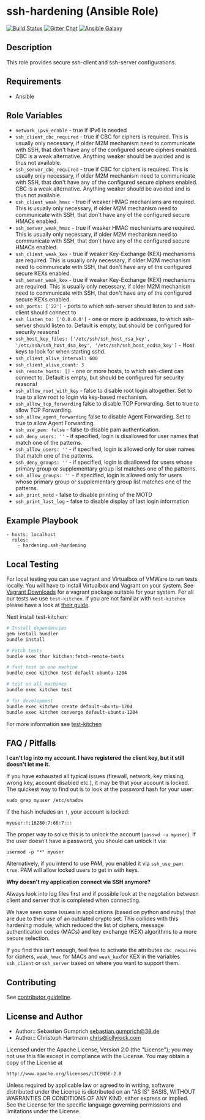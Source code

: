 # ssh-hardening (Ansible Role)

[![Build Status](http://img.shields.io/travis/hardening-io/ansible-ssh-hardening.svg)][1]
[![Gitter Chat](https://badges.gitter.im/Join%20Chat.svg)][2]
[![Ansible Galaxy](https://img.shields.io/badge/galaxy-ssh--hardening-660198.svg)][3]

## Description

This role provides secure ssh-client and ssh-server configurations.

## Requirements

* Ansible

## Role Variables
* ``network_ipv6_enable`` - true if IPv6 is needed
* ``ssh_client_cbc_required`` - true if CBC for ciphers is required. This is usually only necessary, if older M2M mechanism need to communicate with SSH, that don't have any of the configured secure ciphers enabled. CBC is a weak alternative. Anything weaker should be avoided and is thus not available.
* ``ssh_server_cbc_required`` - true if CBC for ciphers is required. This is usually only necessary, if older M2M mechanism need to communicate with SSH, that don't have any of the configured secure ciphers enabled. CBC is a weak alternative. Anything weaker should be avoided and is thus not available.       
* ``ssh_client_weak_hmac`` - true if weaker HMAC mechanisms are required. This is usually only necessary, if older M2M mechanism need to communicate with SSH, that don't have any of the configured secure HMACs enabled.
* ``ssh_server_weak_hmac`` - true if weaker HMAC mechanisms are required. This is usually only necessary, if older M2M mechanism need to communicate with SSH, that don't have any of the configured secure HMACs enabled.
* ``ssh_client_weak_kex`` - true if weaker Key-Exchange (KEX) mechanisms are required. This is usually only necessary, if older M2M mechanism need to communicate with SSH, that don't have any of the configured secure KEXs enabled.
* ``ssh_server_weak_kex`` - true if weaker Key-Exchange (KEX) mechanisms are required. This is usually only necessary, if older M2M mechanism need to communicate with SSH, that don't have any of the configured secure KEXs enabled.
* ``ssh_ports: ['22']`` - ports to which ssh-server should listen to and ssh-client should connect to
* ``ssh_listen_to: ['0.0.0.0']`` - one or more ip addresses, to which ssh-server should listen to. Default is empty, but should be configured for security reasons!
* ``ssh_host_key_files: ['/etc/ssh/ssh_host_rsa_key', '/etc/ssh/ssh_host_dsa_key', '/etc/ssh/ssh_host_ecdsa_key']`` - Host keys to look for when starting sshd.
* ``ssh_client_alive_interval: 600``
* ``ssh_client_alive_count: 3``
* ``ssh_remote_hosts: []`` - one or more hosts, to which ssh-client can connect to. Default is empty, but should be configured for security reasons!
* ``ssh_allow_root_with_key`` - false to disable root login altogether. Set to true to allow root to login via key-based mechanism.
* ``ssh_allow_tcp_forwarding`` false to disable TCP Forwarding. Set to true to allow TCP Forwarding.
* ``ssh_allow_agent_forwarding`` false to disable Agent Forwarding. Set to true to allow Agent Forwarding.
* ``ssh_use_pam: false`` - false to disable pam authentication.
* ``ssh_deny_users: ''`` - if specified, login is disallowed for user names that match one of the patterns.
* ``ssh_allow_users: ''`` - if specified, login is allowed only for user names that match one of the patterns.
* ``ssh_deny_groups: ''`` - if specified, login is disallowed for users whose primary group or supplementary group list matches one of the patterns.
* ``ssh_allow_groups: ''`` - if specified, login is allowed only for users whose primary group or supplementary group list matches one of the patterns.
* ``ssh_print_motd`` - false to disable printing of the MOTD
* ``ssh_print_last_log`` - false to disable display of last login information


## Example Playbook

    - hosts: localhost
      roles:
        - hardening.ssh-hardening

## Local Testing

For local testing you can use vagrant and Virtualbox of VMWare to run tests locally. You will have to install Virtualbox and Vagrant on your system. See [Vagrant Downloads](http://downloads.vagrantup.com/) for a vagrant package suitable for your system. For all our tests we use `test-kitchen`. If you are not familiar with `test-kitchen` please have a look at [their guide](http://kitchen.ci/docs/getting-started).

Next install test-kitchen:

```bash
# Install dependencies
gem install bundler
bundle install

# Fetch tests
bundle exec thor kitchen:fetch-remote-tests

# fast test on one machine
bundle exec kitchen test default-ubuntu-1204

# test on all machines
bundle exec kitchen test

# for development
bundle exec kitchen create default-ubuntu-1204
bundle exec kitchen converge default-ubuntu-1204
```

For more information see [test-kitchen](http://kitchen.ci/docs/getting-started)

## FAQ / Pitfalls

**I can't log into my account. I have registered the client key, but it still doesn't let me it.**

If you have exhausted all typical issues (firewall, network, key missing, wrong key, account disabled etc.), it may be that your account is locked. The quickest way to find out is to look at the password hash for your user:

    sudo grep myuser /etc/shadow

If the hash includes an `!`, your account is locked:

    myuser:!:16280:7:60:7:::

The proper way to solve this is to unlock the account (`passwd -u myuser`). If the user doesn't have a password, you should can unlock it via:

    usermod -p "*" myuser

Alternatively, if you intend to use PAM, you enabled it via `ssh_use_pam: true`. PAM will allow locked users to get in with keys.


**Why doesn't my application connect via SSH anymore?**

Always look into log files first and if possible look at the negotation between client and server that is completed when connecting.

We have seen some issues in applications (based on python and ruby) that are due to their use of an outdated crypto set. This collides with this hardening module, which reduced the list of ciphers, message authentication codes (MACs) and key exchange (KEX) algorithms to a more secure selection.

If you find this isn't enough, feel free to activate the attributes `cbc_requires` for ciphers, `weak_hmac` for MACs and `weak_kex`for KEX in the variables `ssh_client` or `ssh_server` based on where you want to support them.

## Contributing

See [contributor guideline](CONTRIBUTING.md).

## License and Author

* Author:: Sebastian Gumprich <sebastian.gumprich@38.de>
* Author:: Christoph Hartmann <chris@lollyrock.com>

Licensed under the Apache License, Version 2.0 (the "License");
you may not use this file except in compliance with the License.
You may obtain a copy of the License at

    http://www.apache.org/licenses/LICENSE-2.0

Unless required by applicable law or agreed to in writing, software
distributed under the License is distributed on an "AS IS" BASIS,
WITHOUT WARRANTIES OR CONDITIONS OF ANY KIND, either express or implied.
See the License for the specific language governing permissions and
limitations under the License.

[1]: http://travis-ci.org/hardening-io/ansible-ssh-hardening
[2]: https://gitter.im/hardening-io/general
[3]: https://galaxy.ansible.com/list#/roles/4204 
